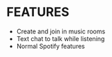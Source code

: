 # FEATURES

- Create and join in music rooms
- Text chat to talk while listening
- Normal Spotify features
